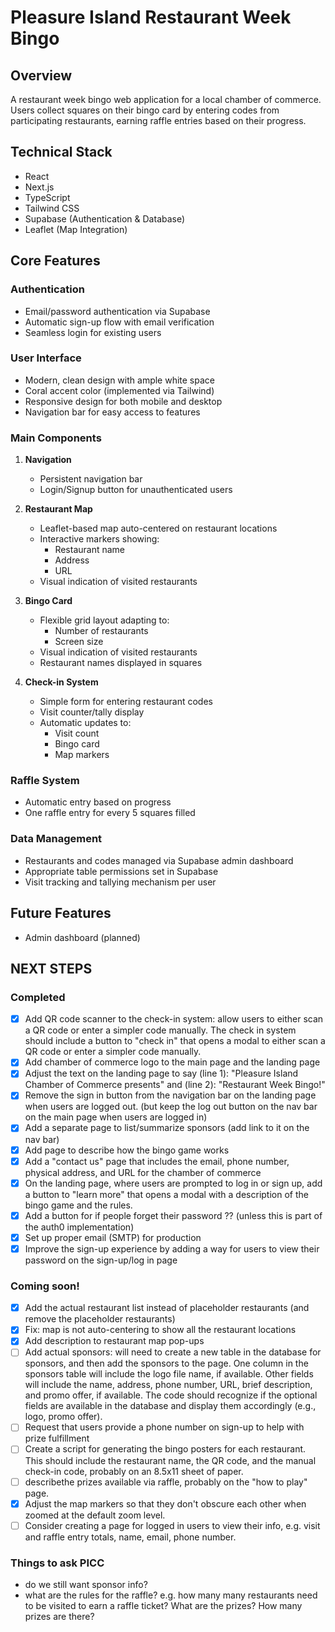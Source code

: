 # Pleasure Island Restaurant Week Bingo

## Overview
A restaurant week bingo web application for a local chamber of commerce. Users collect squares on their bingo card by entering codes from participating restaurants, earning raffle entries based on their progress.

## Technical Stack
- React
- Next.js
- TypeScript
- Tailwind CSS
- Supabase (Authentication & Database)
- Leaflet (Map Integration)

## Core Features

### Authentication
- Email/password authentication via Supabase
- Automatic sign-up flow with email verification
- Seamless login for existing users

### User Interface
- Modern, clean design with ample white space
- Coral accent color (implemented via Tailwind)
- Responsive design for both mobile and desktop
- Navigation bar for easy access to features

### Main Components
1. **Navigation**
   - Persistent navigation bar
   - Login/Signup button for unauthenticated users

2. **Restaurant Map**
   - Leaflet-based map auto-centered on restaurant locations
   - Interactive markers showing:
     - Restaurant name
     - Address
     - URL
   - Visual indication of visited restaurants

3. **Bingo Card**
   - Flexible grid layout adapting to:
     - Number of restaurants
     - Screen size
   - Visual indication of visited restaurants
   - Restaurant names displayed in squares

4. **Check-in System**
   - Simple form for entering restaurant codes
   - Visit counter/tally display
   - Automatic updates to:
     - Visit count
     - Bingo card
     - Map markers

### Raffle System
- Automatic entry based on progress
- One raffle entry for every 5 squares filled

### Data Management
- Restaurants and codes managed via Supabase admin dashboard
- Appropriate table permissions set in Supabase
- Visit tracking and tallying mechanism per user

## Future Features
- Admin dashboard (planned)


## NEXT STEPS
### Completed
- [x] Add QR code scanner to the check-in system: allow users to either scan a QR code or enter a simpler code manually. The check in system should include a button to "check in" that opens a modal to either scan a QR code or enter a simpler code manually.
- [x] Add chamber of commerce logo to the main page and the landing page
- [x] Adjust the text on the landing page to say (line 1): "Pleasure Island Chamber of Commerce presents" and (line 2): "Restaurant Week Bingo!"
- [x] Remove the sign in button from the navigation bar on the landing page when users are logged out. (but keep the log out button on the nav bar on the main page when users are logged in)
- [x] Add a separate page to list/summarize sponsors (add link to it on the nav bar)
- [x] Add page to describe how the bingo game works
- [x] Add a "contact us" page that includes the email, phone number, physical address, and URL for the chamber of commerce
- [x] On the landing page, where users are prompted to log in or sign up, add a button to "learn more" that opens a modal with a description of the bingo game and the rules.
- [x] Add a button for if people forget their password ?? (unless this is part of the auth0 implementation)
- [x] Set up proper email (SMTP) for production
- [x] Improve the sign-up experience by adding a way for users to view their password on the sign-up/log in page

### Coming soon!
- [x] Add the actual restaurant list instead of placeholder restaurants (and remove the placeholder restaurants)
- [x] Fix: map is not auto-centering to show all the restaurant locations
- [x] Add description to restaurant map pop-ups
- [ ] Add actual sponsors: will need to create a new table in the database for sponsors, and then add the sponsors to the page. One column in the sponsors table will include the logo file name, if available. Other fields will include the name, address, phone number, URL, brief description, and promo offer, if available. The code should recognize if the optional fields are available in the database and display them accordingly (e.g., logo, promo offer).
- [ ] Request that users provide a phone number on sign-up to help with prize fulfillment
- [ ] Create a script for generating the bingo posters for each restaurant. This should include the restaurant name, the QR code, and the manual check-in code, probably on an 8.5x11 sheet of paper.
- [ ] describethe prizes available via raffle, probably on the "how to play" page. 
- [x] Adjust the map markers so that they don't obscure each other when zoomed at the default zoom level. 
- [ ] Consider creating a page for logged in users to view their info, e.g. visit and raffle entry totals, name, email, phone number.

### Things to ask PICC
- do we still want sponsor info? 
- what are the rules for the raffle? e.g. how many many restaurants need to be visited to earn a raffle ticket? What are the prizes? How many prizes are there?